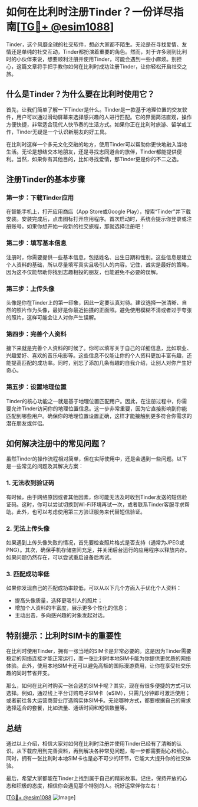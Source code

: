 # 如何在比利时注册Tinder？一份详尽指南[[TG💪+ @esim1088](https://t.me/s/esim1088)]

Tinder，这个风靡全球的社交软件，想必大家都不陌生。无论是在寻找爱情、友情还是单纯的社交互动，Tinder都扮演着重要的角色。然而，对于许多刚到比利时的小伙伴来说，想要顺利注册并使用Tinder，可能会遇到一些小麻烦。别担心，这篇文章将手把手教你如何在比利时成功注册Tinder，让你轻松开启社交之旅。

## 什么是Tinder？为什么要在比利时使用它？

首先，让我们简单了解一下Tinder是什么。Tinder是一款基于地理位置的交友软件，用户可以通过滑动屏幕来选择感兴趣的人进行匹配。它的界面简洁直观，操作方便快捷，非常适合现代人快节奏的生活方式。如果你正在比利时旅游、留学或工作，Tinder无疑是一个认识新朋友的好工具。

在比利时这样一个多元文化交融的地方，使用Tinder可以帮助你更快地融入当地生活。无论是想结交本地朋友，还是寻找志同道合的旅伴，Tinder都能提供便利。当然，如果你有其他目的，比如寻找爱情，那Tinder更是你的不二之选。

## 注册Tinder的基本步骤

### 第一步：下载Tinder应用

在智能手机上，打开应用商店（App Store或Google Play），搜索“Tinder”并下载安装。安装完成后，点击图标打开应用程序。首次启动时，系统会提示你登录或注册账号。如果你想开始一段新的社交旅程，那就选择注册吧！

### 第二步：填写基本信息

注册时，你需要提供一些基本信息，包括姓名、出生日期和性别。这些信息是建立个人资料的基础，所以尽量填写真实且吸引人的内容。记住，诚实是最好的策略，因为这不仅能帮助你找到志趣相投的朋友，也能避免不必要的误解。

### 第三步：上传头像

头像是你在Tinder上的第一印象，因此一定要认真对待。建议选择一张清晰、自然的照片作为头像，最好是你最近拍摄的正面照。避免使用模糊不清或者过于夸张的照片，这样可能会让人对你产生误解。

### 第四步：完善个人资料

接下来就是完善个人资料的时候了。你可以填写关于自己的详细信息，比如职业、兴趣爱好、喜欢的音乐电影等。这些信息不仅能让你的个人资料更加丰富有趣，还能提高匹配的成功率。同时，别忘了添加几条有趣的自我介绍，让别人对你产生好奇心。

### 第五步：设置地理位置

Tinder的核心功能之一就是基于地理位置匹配用户。因此，在注册过程中，你需要允许Tinder访问你的地理位置信息。这一步非常重要，因为它直接影响到你能匹配到哪些用户。确保你的地理位置设置正确，这样才能接触到更多符合你需求的潜在朋友或伴侣。

## 如何解决注册中的常见问题？

虽然Tinder的操作流程相对简单，但在实际使用中，还是会遇到一些问题。以下是一些常见的问题及其解决方案：

### 1. 无法收到验证码

有时候，由于网络原因或者其他因素，你可能无法及时收到Tinder发送的短信验证码。这时，你可以尝试切换到Wi-Fi环境再试一次，或者联系Tinder客服寻求帮助。此外，也可以考虑使用第三方验证服务来代替短信验证。

### 2. 无法上传头像

如果遇到上传头像失败的情况，首先要检查照片格式是否支持（通常为JPEG或PNG）。其次，确保手机存储空间充足，并关闭后台运行的应用程序以释放内存。如果问题仍然存在，可以尝试重启设备后再试。

### 3. 匹配成功率低

如果你发现自己的匹配成功率较低，可以从以下几个方面入手优化个人资料：
- 提高头像质量，选择更吸引人的照片；
- 增加个人资料的丰富度，展示更多个性化的信息；
- 主动出击，多向感兴趣的对象发起对话。

## 特别提示：比利时SIM卡的重要性

在比利时使用Tinder，拥有一张当地的SIM卡是非常必要的。这是因为Tinder需要稳定的网络连接才能正常运行，而一张比利时本地SIM卡能为你提供更优质的网络体验。此外，使用本地SIM卡还可以避免高额的国际漫游费用，让你在享受社交乐趣的同时节省开支。

那么，如何在比利时购买一张合适的SIM卡呢？其实，现在有很多便捷的方式可以选择。例如，通过线上平台订购电子SIM卡（eSIM），只需几分钟即可激活使用；或者前往各大运营商营业厅选购实体SIM卡。无论哪种方式，都要根据自己的需求选择适合的套餐，比如流量、通话时间和短信数量等。

## 总结

通过以上介绍，相信大家对如何在比利时注册并使用Tinder已经有了清晰的认识。从下载应用到完善资料，再到解决各种常见问题，每一步都需要耐心和细心。同时，拥有一张比利时本地SIM卡也是必不可少的环节，它能大大提升你的社交体验。

最后，希望大家都能在Tinder上找到属于自己的精彩故事。记住，保持开放的心态和积极的态度，相信你会遇见那个特别的人。祝好运常伴你左右！

[[TG💪+ @esim1088](https://t.me/s/esim1088) ![Image](https://i.postimg.cc/4NQfJmqS/Snipaste-2025-05-13-00-14-12.png)]